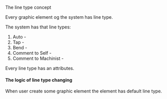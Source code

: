 The line type concept 

Every graphic element og the system has line type.

The system has that line types:
1. Auto - 
2. Tap -
3. Bend -
4. Comment to Self -
5. Comment to Machinist - 



Every line type has an attributes.


#### The logic of line type changing 
When user create some graphic element the element has default line type. 

  